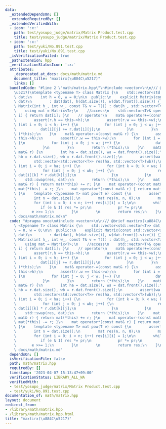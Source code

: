 ```yaml
---
data:
  _extendedDependsOn: []
  _extendedRequiredBy: []
  _extendedVerifiedWith:
  - icon: ':x:'
    path: test/yosupo_judge/matrix/Matrix Product.test.cpp
    title: test/yosupo_judge/matrix/Matrix Product.test.cpp
  - icon: ':x:'
    path: test/yuki/No.891.test.cpp
    title: test/yuki/No.891.test.cpp
  _isVerificationFailed: true
  _pathExtension: hpp
  _verificationStatusIcon: ':x:'
  attributes:
    _deprecated_at_docs: docs/math/matrix.md
    document_title: "maxtirx(\u884C\u5217)"
    links: []
  bundledCode: "#line 2 \"math/matrix.hpp\"\n#include <vector>\n\n/// @brief maxtirx(\u884C\
    \u5217)\ntemplate <typename T> class Matrix {\n    std::vector<std::vector<T>>\
    \ dat;\n    int h = 0, w = 0;\n\n  public:\n    explicit Matrix(const std::vector<std::vector<T>>&\
    \ dat)\n        : dat(dat), h(dat.size()), w(dat.front().size()) {}\n\n    explicit\
    \ Matrix(int h_, int w_, const T& v = T()) : dat(h_, std::vector<T>(w_, v)){}\n\
    \    using mat = Matrix<T>;\n    //access\n    std::vector<T>& operator[](int\
    \ i) { return dat[i]; }\n    // operator\n    mat& operator+=(const mat& r) {\n\
    \        assert(r.h == this->h);\n        assert(r.w == this->w);\n        for\
    \ (int i = 0; i < h; i++) {\n            for (int j = 0; j < w; j++) {\n     \
    \           dat[i][j] += r.dat[i][j];\n            }\n        }\n        return\
    \ (*this);\n    }\n    mat& operator-=(const mat& r) {\n        assert(r.h ==\
    \ this->h);\n        assert(r.w == this->w);\n        for (int i = 0; i < h; i++)\
    \ {\n            for (int j = 0; j < w; j++) {\n                dat[i][j] -= r.dat[i][j];\n\
    \            }\n        }\n        return (*this);\n    }\n    mat& operator*=(const\
    \ mat& r) {\n        int ha = dat.size(), wa = dat.front().size();\n        int\
    \ hb = r.dat.size(), wb = r.dat.front().size();\n        assert(wa == hb);\n\n\
    \        std::vector<std::vector<T>> res(ha, std::vector<T>(wb));\n        for\
    \ (int i = 0; i < ha; i++) {\n            for (int k = 0; k < wa; k++){\n    \
    \            for (int j = 0; j < wb; j++) {\n                    res[i][j] +=\
    \ dat[i][k] * r.dat[k][j];\n                }\n            }\n        }\n    \
    \    std::swap(res, dat);\n        return (*this);\n    }\n    mat operator+(const\
    \ mat& r) { return mat(*this) += r; }\n    mat operator-(const mat& r) { return\
    \ mat(*this) -= r; }\n    mat operator*(const mat& r) { return mat(*this) *= r;\
    \ }\n    template <typename T> mat pow(T e) const {\n        assert(e >= 0);\n\
    \        int n = dat.size();\n        mat res(n, n, 0);\n        mat pr(*this);\n\
    \        for (int i = 0; i < n; i++) res[i][i] = 1;\n\n        while (e) {\n \
    \           if (e & 1) res *= pr;\n            pr *= pr;\n            \n     \
    \       e >>= 1;\n        }\n        \n        return res;\n    }\n};\n\n/// @docs\
    \ docs/math/matrix.md\n"
  code: "#pragma once\n#include <vector>\n\n/// @brief maxtirx(\u884C\u5217)\ntemplate\
    \ <typename T> class Matrix {\n    std::vector<std::vector<T>> dat;\n    int h\
    \ = 0, w = 0;\n\n  public:\n    explicit Matrix(const std::vector<std::vector<T>>&\
    \ dat)\n        : dat(dat), h(dat.size()), w(dat.front().size()) {}\n\n    explicit\
    \ Matrix(int h_, int w_, const T& v = T()) : dat(h_, std::vector<T>(w_, v)){}\n\
    \    using mat = Matrix<T>;\n    //access\n    std::vector<T>& operator[](int\
    \ i) { return dat[i]; }\n    // operator\n    mat& operator+=(const mat& r) {\n\
    \        assert(r.h == this->h);\n        assert(r.w == this->w);\n        for\
    \ (int i = 0; i < h; i++) {\n            for (int j = 0; j < w; j++) {\n     \
    \           dat[i][j] += r.dat[i][j];\n            }\n        }\n        return\
    \ (*this);\n    }\n    mat& operator-=(const mat& r) {\n        assert(r.h ==\
    \ this->h);\n        assert(r.w == this->w);\n        for (int i = 0; i < h; i++)\
    \ {\n            for (int j = 0; j < w; j++) {\n                dat[i][j] -= r.dat[i][j];\n\
    \            }\n        }\n        return (*this);\n    }\n    mat& operator*=(const\
    \ mat& r) {\n        int ha = dat.size(), wa = dat.front().size();\n        int\
    \ hb = r.dat.size(), wb = r.dat.front().size();\n        assert(wa == hb);\n\n\
    \        std::vector<std::vector<T>> res(ha, std::vector<T>(wb));\n        for\
    \ (int i = 0; i < ha; i++) {\n            for (int k = 0; k < wa; k++){\n    \
    \            for (int j = 0; j < wb; j++) {\n                    res[i][j] +=\
    \ dat[i][k] * r.dat[k][j];\n                }\n            }\n        }\n    \
    \    std::swap(res, dat);\n        return (*this);\n    }\n    mat operator+(const\
    \ mat& r) { return mat(*this) += r; }\n    mat operator-(const mat& r) { return\
    \ mat(*this) -= r; }\n    mat operator*(const mat& r) { return mat(*this) *= r;\
    \ }\n    template <typename T> mat pow(T e) const {\n        assert(e >= 0);\n\
    \        int n = dat.size();\n        mat res(n, n, 0);\n        mat pr(*this);\n\
    \        for (int i = 0; i < n; i++) res[i][i] = 1;\n\n        while (e) {\n \
    \           if (e & 1) res *= pr;\n            pr *= pr;\n            \n     \
    \       e >>= 1;\n        }\n        \n        return res;\n    }\n};\n\n/// @docs\
    \ docs/math/matrix.md"
  dependsOn: []
  isVerificationFile: false
  path: math/matrix.hpp
  requiredBy: []
  timestamp: '2023-04-07 15:13:47+09:00'
  verificationStatus: LIBRARY_ALL_WA
  verifiedWith:
  - test/yosupo_judge/matrix/Matrix Product.test.cpp
  - test/yuki/No.891.test.cpp
documentation_of: math/matrix.hpp
layout: document
redirect_from:
- /library/math/matrix.hpp
- /library/math/matrix.hpp.html
title: "maxtirx(\u884C\u5217)"
---
```


